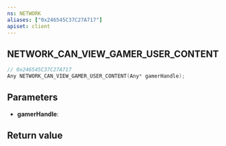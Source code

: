 ```yaml
---
ns: NETWORK
aliases: ["0x246545C37C27A717"]
apiset: client
---
```

## NETWORK_CAN_VIEW_GAMER_USER_CONTENT

```c
// 0x246545C37C27A717
Any NETWORK_CAN_VIEW_GAMER_USER_CONTENT(Any* gamerHandle);
```


## Parameters
* **gamerHandle**:

## Return value

